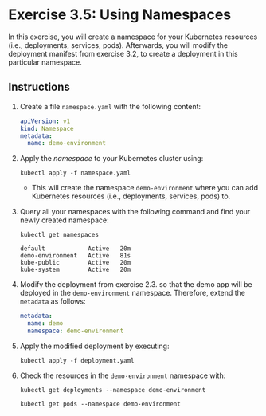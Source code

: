 # Exercise 3.5: Using Namespaces

In this exercise, you will create a namespace for your Kubernetes resources (i.e., deployments, services, pods). Afterwards, you will modify the deployment manifest from exercise 3.2, to create a deployment in this particular namespace.

## Instructions

1. Create a file `namespace.yaml` with the following content:

    ```yaml
    apiVersion: v1
    kind: Namespace
    metadata:
      name: demo-environment
    ```

1. Apply the *namespace* to your Kubernetes cluster using: 
    
    ```source
    kubectl apply -f namespace.yaml
    ```

    * This will create the namespace `demo-environment` where you can add Kubernetes resources (i.e., deployments, services, pods) to.

1. Query all your namespaces with the following command and find your newly created namespace:
    ```source
    kubectl get namespaces
    ```
    ```source
    default            Active   20m
    demo-environment   Active   81s
    kube-public        Active   20m
    kube-system        Active   20m
    ```

1. Modify the deployment from exercise 2.3. so that the demo app will be deployed in the `demo-environment` namespace. Therefore, extend the `metadata` as follows:
    
    ```yaml
    metadata:
      name: demo
      namespace: demo-environment
    ```

1. Apply the modified deployment by executing: 

    ```console
    kubectl apply -f deployment.yaml
    ```

1. Check the resources in the `demo-environment` namespace with:
    
    ```console
    kubectl get deployments --namespace demo-environment
    ```

    ```console
    kubectl get pods --namespace demo-environment
    ```
